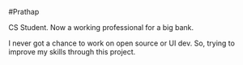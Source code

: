 #Prathap

CS Student. Now a working professional for a big bank.

I never got a chance to work on open source or UI dev. So, trying to improve my skills through this project.

